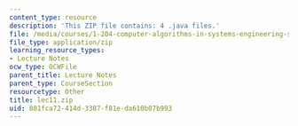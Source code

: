 ```yaml
---
content_type: resource
description: 'This ZIP file contains: 4 .java files.'
file: /media/courses/1-204-computer-algorithms-in-systems-engineering-spring-2010/801fca72414d3387f81eda610b07b993_lec11.zip
file_type: application/zip
learning_resource_types:
- Lecture Notes
ocw_type: OCWFile
parent_title: Lecture Notes
parent_type: CourseSection
resourcetype: Other
title: lec11.zip
uid: 801fca72-414d-3387-f81e-da610b07b993
---
```

